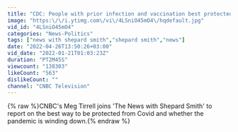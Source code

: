 ```yaml
---
title: "CDC: People with prior infection and vaccination best protected against Covid"
image: "https:\/\/i.ytimg.com\/vi\/4LSniO45mO4\/hqdefault.jpg"
vid_id: "4LSniO45mO4"
categories: "News-Politics"
tags: ["news with shepard smith","shepard smith","news"]
date: "2022-04-26T13:50:26+03:00"
vid_date: "2022-01-21T01:03:23Z"
duration: "PT2M45S"
viewcount: "138303"
likeCount: "563"
dislikeCount: ""
channel: "CNBC Television"
---
```

{% raw %}CNBC's Meg Tirrell joins 'The News with Shepard Smith' to report on the best way to be protected from Covid and whether the pandemic is winding down.{% endraw %}
